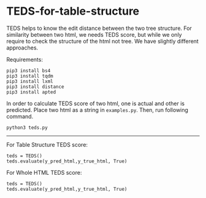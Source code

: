 # TEDS-for-table-structure

TEDS helps to know the edit distance between the two tree structure. For similarity between two html, we needs TEDS score, but while we only require to check the structure of the html not tree. We have slightly different approaches.

Requirements:
```
pip3 install bs4
pip3 install tqdm
pip3 install lxml
pip3 install distance
pip3 install apted
```

In order to calculate TEDS score of two html, one is actual and other is predicted. Place two html as a string in ```examples.py```. Then, run following command.

```
python3 teds.py 
```

--- 

For Table Structure TEDS score:
```
teds = TEDS()
teds.evaluate(y_pred_html,y_true_html, True)
```

For Whole HTML TEDS score:
```
teds = TEDS()
teds.evaluate(y_pred_html,y_true_html, True)
```